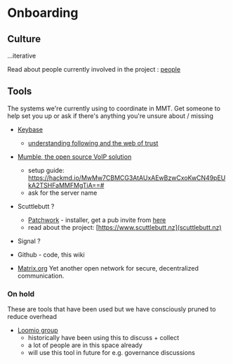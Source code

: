 # Onboarding

## Culture

...iterative

Read about people currently involved in the project : [people](./People.md)

## Tools

The systems we're currently using to coordinate in MMT.
Get someone to help set you up or ask if there's anything you're unsure about / missing


* [Keybase](https://keybase.io/)
  - [understanding following and the web of trust](https://keybase.io/docs/server_security/following)
* [Mumble, the open source VoIP solution](https://wiki.mumble.info/wiki/Main_Page)
  - setup guide: https://hackmd.io/MwMw7CBMCG3AtAUxAEwBzwCxoKwCN49pEUkA2TSHFaMMFMgTiA==#
  - ask for the server name
* Scuttlebutt ?
  - [Patchwork](https://www.github.com/ssbc/patchwork/releases) - installer, get a pub invite from [here](https://github.com/ssbc/scuttlebot/wiki/Pub-Servers)
  - read about the project: [https://www.scuttlebutt.nz](scuttlebutt.nz)
* Signal ?
* Github - code, this wiki

* [Matrix.org](https://matrix.org/)  Yet another open network for secure, decentralized communication.


### On hold

These are tools that have been used but we have consciously pruned to reduce overhead

* [Loomio group](https://www.loomio.org/g/Pj0av1Vg/mmt)
  - historically have been using this to discuss + collect
  - a lot of people are in this space already
  - will use this tool in future for e.g. governance discussions

